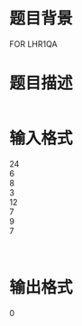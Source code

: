 # 

 
 # 题目背景 
<p>FOR&nbsp;LHR1QA</p> 

 
 # 题目描述 
<table bgcolor="#ffffff" border="0" cellpadding="0" cellspacing="0" height="0">
	<tbody>
		<tr>
			<td align="left" valign="top" width="502">有一个箱子容量为v(正整数，o&le;v&le;20000)，同时有n个物品(o&le;n&le;30)，每个物品有一个体积&nbsp;(正整数)。要求从&nbsp;n&nbsp;个物品中，任取若千个装入箱内，使箱子的剩余空间为最小。</td>
		</tr>
		<tr>
			<td background="http://oa.dgygyx.cn/Skin/Life%20Azure/Frame_r3_c1.gif" height="14" width="14">&nbsp;</td>
		</tr>
	</tbody>
</table> 

 
 # 输入格式 
<p>24<br />
6<br />
8<br />
3<br />
12<br />
7<br />
9<br />
7</p>

<p>&nbsp;</p> 

 
 # 输出格式 
<p>0</p> 
